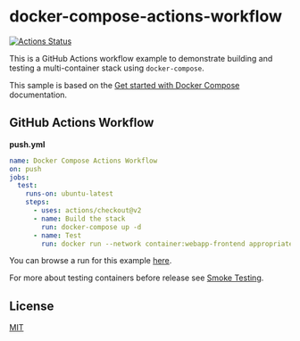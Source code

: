 # docker-compose-actions-workflow
[![Actions Status](https://github.com/peter-evans/docker-compose-actions-workflow/workflows/docker-compose-actions-workflow/badge.svg)](https://github.com/peter-evans/docker-compose-actions-workflow/actions)

This is a GitHub Actions workflow example to demonstrate building and testing a multi-container stack using `docker-compose`.

This sample is based on the [Get started with Docker Compose](https://docs.docker.com/compose/gettingstarted/) documentation.

## GitHub Actions Workflow

**push.yml**
```yml
name: Docker Compose Actions Workflow
on: push
jobs:
  test:
    runs-on: ubuntu-latest
    steps:
      - uses: actions/checkout@v2
      - name: Build the stack
        run: docker-compose up -d
      - name: Test
        run: docker run --network container:webapp-frontend appropriate/curl -s --retry 10 --retry-connrefused http://localhost:5000/
```

You can browse a run for this example [here](https://github.com/peter-evans/docker-compose-actions-workflow/commit/8fb9500661c318028422f3859c2d6e75dee0b9d9/checks).

For more about testing containers before release see [Smoke Testing](https://github.com/peter-evans/smoke-testing).

## License

[MIT](LICENSE)
